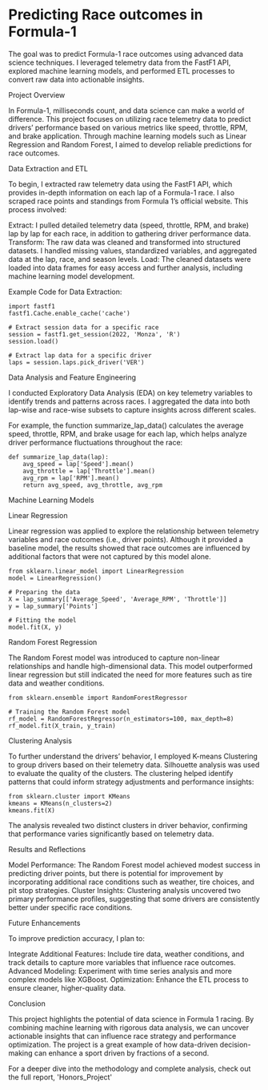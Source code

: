 # Predicting Race outcomes in Formula-1


The goal was to predict Formula-1 race outcomes using advanced data science techniques. I leveraged telemetry data from the FastF1 API, explored machine learning models, and performed ETL processes to convert raw data into actionable insights.

Project Overview

In Formula-1, milliseconds count, and data science can make a world of difference. This project focuses on utilizing race telemetry data to predict drivers’ performance based on various metrics like speed, throttle, RPM, and brake application. Through machine learning models such as Linear Regression and Random Forest, I aimed to develop reliable predictions for race outcomes.

Data Extraction and ETL

To begin, I extracted raw telemetry data using the FastF1 API, which provides in-depth information on each lap of a Formula-1 race. I also scraped race points and standings from Formula 1’s official website. This process involved:

Extract: I pulled detailed telemetry data (speed, throttle, RPM, and brake) lap by lap for each race, in addition to gathering driver performance data.
Transform: The raw data was cleaned and transformed into structured datasets. I handled missing values, standardized variables, and aggregated data at the lap, race, and season levels.
Load: The cleaned datasets were loaded into data frames for easy access and further analysis, including machine learning model development.

Example Code for Data Extraction:
```
import fastf1
fastf1.Cache.enable_cache('cache')

# Extract session data for a specific race
session = fastf1.get_session(2022, 'Monza', 'R')
session.load()

# Extract lap data for a specific driver
laps = session.laps.pick_driver('VER')  
```

Data Analysis and Feature Engineering

I conducted Exploratory Data Analysis (EDA) on key telemetry variables to identify trends and patterns across races. I aggregated the data into both lap-wise and race-wise subsets to capture insights across different scales.

For example, the function summarize_lap_data() calculates the average speed, throttle, RPM, and brake usage for each lap, which helps analyze driver performance fluctuations throughout the race:

```
def summarize_lap_data(lap):
    avg_speed = lap['Speed'].mean()
    avg_throttle = lap['Throttle'].mean()
    avg_rpm = lap['RPM'].mean()
    return avg_speed, avg_throttle, avg_rpm
```


Machine Learning Models

Linear Regression

Linear regression was applied to explore the relationship between telemetry variables and race outcomes (i.e., driver points). Although it provided a baseline model, the results showed that race outcomes are influenced by additional factors that were not captured by this model alone.

```
from sklearn.linear_model import LinearRegression
model = LinearRegression()

# Preparing the data
X = lap_summary[['Average_Speed', 'Average_RPM', 'Throttle']]
y = lap_summary['Points']

# Fitting the model
model.fit(X, y)
```

Random Forest Regression

The Random Forest model was introduced to capture non-linear relationships and handle high-dimensional data. This model outperformed linear regression but still indicated the need for more features such as tire data and weather conditions.

```
from sklearn.ensemble import RandomForestRegressor

# Training the Random Forest model
rf_model = RandomForestRegressor(n_estimators=100, max_depth=8)
rf_model.fit(X_train, y_train)
```

Clustering Analysis

To further understand the drivers’ behavior, I employed K-means Clustering to group drivers based on their telemetry data. Silhouette analysis was used to evaluate the quality of the clusters. The clustering helped identify patterns that could inform strategy adjustments and performance insights:
```
from sklearn.cluster import KMeans
kmeans = KMeans(n_clusters=2)
kmeans.fit(X)
```

The analysis revealed two distinct clusters in driver behavior, confirming that performance varies significantly based on telemetry data.

Results and Reflections

Model Performance: The Random Forest model achieved modest success in predicting driver points, but there is potential for improvement by incorporating additional race conditions such as weather, tire choices, and pit stop strategies.
Cluster Insights: Clustering analysis uncovered two primary performance profiles, suggesting that some drivers are consistently better under specific race conditions.

Future Enhancements

To improve prediction accuracy, I plan to:

Integrate Additional Features: Include tire data, weather conditions, and track details to capture more variables that influence race outcomes.
Advanced Modeling: Experiment with time series analysis and more complex models like XGBoost.
Optimization: Enhance the ETL process to ensure cleaner, higher-quality data.

Conclusion

This project highlights the potential of data science in Formula 1 racing. By combining machine learning with rigorous data analysis, we can uncover actionable insights that can influence race strategy and performance optimization. The project is a great example of how data-driven decision-making can enhance a sport driven by fractions of a second.

For a deeper dive into the methodology and complete analysis, check out the full report, 'Honors_Project'
